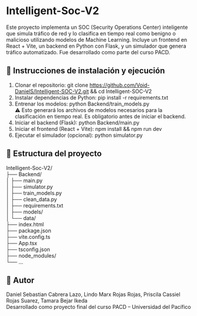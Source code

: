 # Intelligent-Soc-V2

Este proyecto implementa un SOC (Security Operations Center) inteligente que simula tráfico de red y lo clasifica en tiempo real como benigno o malicioso utilizando modelos de Machine Learning. Incluye un frontend en React + Vite, un backend en Python con Flask, y un simulador que genera tráfico automatizado. Fue desarrollado como parte del curso PACD.

## 🚀 Instrucciones de instalación y ejecución

1. Clonar el repositorio: git clone https://github.com/Void-DanielS/Intelligent-SOC-V2.git && cd Intelligent-SOC-V2  
2. Instalar dependencias de Python: pip install -r requirements.txt  
3. Entrenar los modelos: python Backend/train_models.py  
   ⚠️ Esto generará los archivos de modelos necesarios para la clasificación en tiempo real. Es obligatorio antes de iniciar el backend.  
4. Iniciar el backend (Flask): python Backend/main.py  
5. Iniciar el frontend (React + Vite): npm install && npm run dev  
6. Ejecutar el simulador (opcional): python simulator.py  

## 📁 Estructura del proyecto

Intelligent-Soc-V2/  
├── Backend/  
│   ├── main.py  
│   ├── simulator.py  
│   ├── train_models.py  
│   ├── clean_data.py  
│   ├── requirements.txt  
│   ├── models/  
│   └── data/  
├── index.html  
├── package.json  
├── vite.config.ts  
├── App.tsx  
├── tsconfig.json  
├── node_modules/  
└── ...

## 🧠 Autor

Daniel Sebastian Cabrera Lazo, Lindo Marx Rojas Rojas, Priscila Cassiel Rojas Suarez, Tamara Bejar Ikeda  
Desarrollado como proyecto final del curso PACD – Universidad del Pacífico
